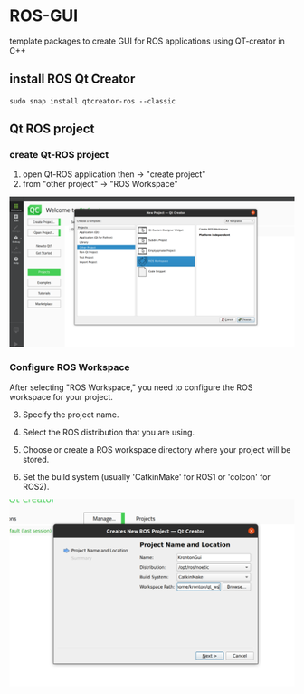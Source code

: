 # ROS-GUI
template packages to create GUI for ROS applications using QT-creator in C++

## install ROS Qt Creator 

```
sudo snap install qtcreator-ros --classic
```
##  Qt ROS project

### create Qt-ROS project
1. open Qt-ROS application then ->  "create  project"
2. from "other project" -> "ROS Workspace"

![New project](./images/image1.png)

### Configure ROS Workspace
After selecting "ROS Workspace," you need to configure the ROS workspace for your project.

3. Specify the project name.

4. Select the ROS distribution that you are using.

5. Choose or create a ROS workspace directory where your project will be stored.


6. Set the build system (usually 'CatkinMake' for ROS1 or 'colcon' for ROS2).

![Configure project](./images/image2.png)
